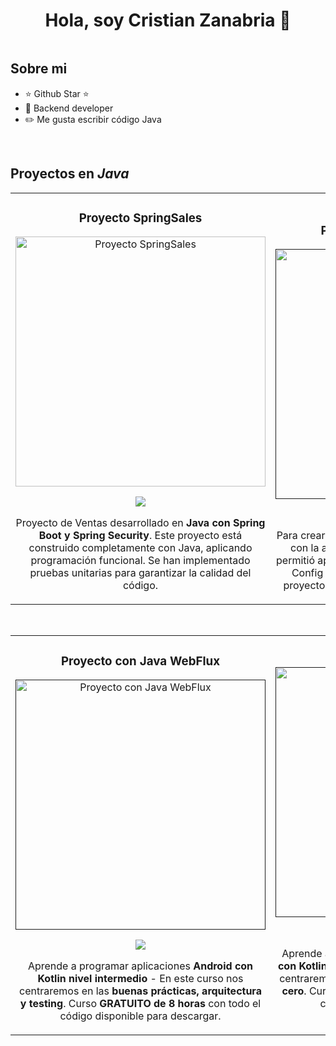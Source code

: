 <div align="center">
<h1 align="center">Hola, soy Cristian Zanabria 👋</h1>
</div>
<img src="">

## Sobre mi

- ⭐ Github Star ⭐ 
- 📲 Backend developer
- ✏️ Me gusta escribir código Java
<br>

## Proyectos en *Java*
<table>
<tr>
<td width="50%">
<h3 align="center">Proyecto SpringSales</h3>
<div align="center">
<a href="https://github.com/CristianZanabria/Sales-BackEnd/tree/7c1dd6a5e2a3129f9d7a5a29c33bf391b2404a12/zdevs-sales" target="_blank"><img src="" width="400" alt="Proyecto SpringSales"></a>
<p>
<a href="https://github.com/CristianZanabria/Sales-BackEnd/tree/7c1dd6a5e2a3129f9d7a5a29c33bf391b2404a12/zdevs-sales" target="_blank">
<img src="https://img.shields.io/badge/CÓDIGO-ff9?style=for-the-badge&logo=github&logoColor=black">
</a>
</p>
<div>
<p>Proyecto de Ventas desarrollado en <strong>Java con Spring Boot y Spring Security</strong>. Este proyecto está construido completamente con Java, aplicando programación funcional. Se han implementado pruebas unitarias para garantizar la calidad del código.</p>
</div>

</div>
                                                                                      
</td>

<td width="50%">
               <br>
<h3 align="center">Proyecto Microservice Java</h3>
<div align="center">                                       
<a href="" target="_blank"><img src="" width="400" alt="Proyecto Microservice Java"></a>
<br>
<p>
<a href="" target="_blank">
<img src="https://img.shields.io/badge/C%C3%93DIGO-80ffaa?style=for-the-badge&logo=github&logoColor=black">
</a>
</p>
<p>Para crear este proyecto fue <strong>imprescindible</strong> trabajar con la arquitectura de microservicios. Esto nos permitió aplicar los conceptos de Discovery Server y Config Server, y comprender cómo se crea un proyecto con Spring Boot 3 y Java microservices.</p>
</div>                                                             
</table>                                                                                 
</div>
<br>

<table>
<tr>
<td width="50%">
<h3 align="center">Proyecto con Java WebFlux</h3>
<div align="center">
<a href="" target="_blank"><img src="" width="400" alt="Proyecto con Java WebFlux"></a>
<p>
<a href="" target="_blank">
<img src="https://img.shields.io/badge/CÓDIGO-ff9?style=for-the-badge&logo=github&logoColor=black">
</a>
</p>
<p>Aprende a programar aplicaciones <strong>Android con Kotlin nivel intermedio</strong> - En este curso nos centraremos en las <strong>buenas prácticas, arquitectura y testing</strong>. Curso <strong>GRATUITO de 8 horas</strong> con todo el código disponible para descargar.</p>
</div>
                                                                                      
</td>       

<td width="50%">
<h3 align="center"></h3>
<div align="center">
<a href="" target="_blank"><img src="" width="400" alt=""></a>
<p>
<a href="https://github.com/ArisGuimera/Curso-Kotlin-Multiplatform" target="_blank">
<img src="https://img.shields.io/badge/C%C3%93DIGO-cfaae0?style=for-the-badge&logo=github&logoColor=black">
</a>
</p>
<p>Aprende a programar aplicaciones <strong>multiplataform con Kotlin y Jetpack Compose</strong> - En este curso nos centraremos en dominar Kotlin Multiplatform <strong>desde cero</strong>. Curso <strong>GRATUITO</strong> (en desarrollo) con todo el código disponible para descargar.</p>
</div>
                                                                                      
</td>  
</table>                                                                                 
</div>
<br>


